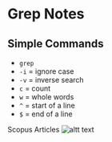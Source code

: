 # Grep Notes

## Simple Commands
- `grep`
- `-i` = ignore case
- `-v` = inverse search
- `c` = count
- `w` = whole words
- `^` = start of a line
- `$` = end of a line

Scopus Articles
![altt text](<img width="1440" alt="Scopus" src="https://github.com/JacJenk54/LIS-690/assets/157763172/ffe8e752-fb3c-479b-a165-cbefd1ac0d49">)

